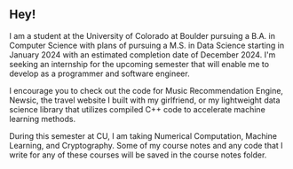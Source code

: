 ## Hey!

I am a student at the University of Colorado at Boulder pursuing a B.A. in Computer Science with plans of pursuing a M.S. in Data Science starting in January 2024 with an estimated completion date of December 2024. I'm seeking an internship for the upcoming semester that will enable me to develop as a programmer and software engineer. 

I encourage you to check out the code for Music Recommendation Engine, Newsic, the travel website I built with my girlfriend, or my lightweight data science library that utilizes compiled C++ code to accelerate machine learning methods.

During this semester at CU, I am taking Numerical Computation, Machine Learning, and Cryptography. Some of my course notes and any code that I write for any of these courses will be saved in the course notes folder.

<!--
**Wesley-Allen-01/Wesley-Allen-01** is a ✨ _special_ ✨ repository because its `README.md` (this file) appears on your GitHub profile.

Here are some ideas to get you started:

- 🔭 I’m currently working on ...
- 🌱 I’m currently learning ...
- 👯 I’m looking to collaborate on ...
- 🤔 I’m looking for help with ...
- 💬 Ask me about ...
- 📫 How to reach me: ...
- 😄 Pronouns: ...
- ⚡ Fun fact: ...
-->
